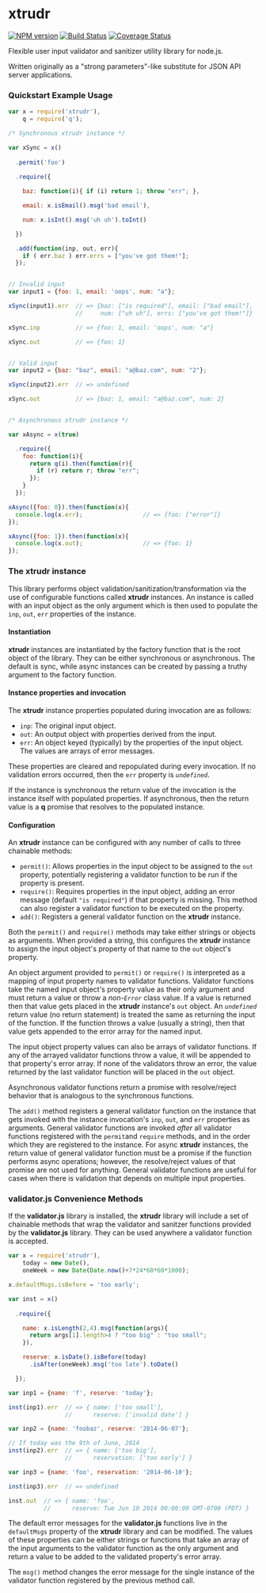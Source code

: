 # xtrudr

[![NPM version][npm-img]][npm-url]
[![Build Status][travis-img]][travis-url]
[![Coverage Status][coveralls-img]][coveralls-url]

Flexible user input validator and sanitizer utility library for
node.js.

Written originally as a "strong parameters"-like substitute for JSON
API server applications.

### Quickstart Example Usage

```javascript
var x = require('xtrudr'),
    q = require('q');

/* Synchronous xtrudr instance */

var xSync = x()
  
  .permit('foo')
  
  .require({

    baz: function(i){ if (i) return 1; throw "err"; },

    email: x.isEmail().msg('bad email'),

    num: x.isInt().msg('uh uh').toInt()

  })

  .add(function(inp, out, err){
    if ( err.baz ) err.errs = ["you've got them!"];
  });


// Invalid input
var input1 = {foo: 1, email: 'oops', num: "a"};

xSync(input1).err  // => {baz: ["is required"], email: ["bad email"],
                   //     num: ["uh uh"], errs: ["you've got them!"]}

xSync.inp          // => {foo: 1, email: 'oops', num: "a"}

xSync.out          // => {foo: 1}


// Valid input
var input2 = {baz: "baz", email: "a@baz.com", num: "2"};

xSync(input2).err  // => undefined

xSync.out          // => {baz: 1, email: "a@baz.com", num: 2}


/* Asynchronous xtrudr instance */

var xAsync = x(true)

  .require({
    foo: function(i){
      return q(i).then(function(r){ 
        if (r) return r; throw "err";
      });
    }
  });

xAsync({foo: 0}).then(function(x){
  console.log(x.err);                 // => {foo: ["error"]}
});    

xAsync({foo: 1}).then(function(x){
  console.log(x.out);                 // => {foo: 1}
});
```

### The xtrudr instance

This library performs object validation/sanitization/transformation
via the use of configurable functions called **xtrudr** instances.
An instance is called with an input object as the only argument which
is then used to populate the `inp`, `out`, `err` properties of the 
instance.

#### Instantiation

**xtrudr** instances are instantiated by the factory function that is 
the root object of the library.  They can be either synchronous or 
asynchronous.  The default is sync, while async instances can be 
created by passing a truthy argument to the factory function.

#### Instance properties and invocation
 
The **xtrudr** instance properties populated during invocation are as
follows:

* `inp`: The original input object.
* `out`: An output object with properties derived from the input.
* `err`: An object keyed (typically) by the properties of the input 
  object.  The values are arrays of error messages.

These properties are cleared and repopulated during every invocation.
If no validation errors occurred, then the `err` property is 
*`undefined`*.

If the instance is synchronous the return value of the invocation is
the instance itself with populated properties.  If asynchronous, then
the return value is a **q** promise that resolves to the populated
instance.

#### Configuration

An **xtrudr** instance can be configured with any number of calls to
three chainable methods: 

* `permit()`: Allows properties in the input object to be assigned to
  the `out` property, potentially registering a validator function to
  be run if the property is present.
* `require()`: Requires properties in the input object, adding an 
  error message (default `"is required"`) if that property is missing.
  This method can also register a validator function to be executed on
  the property.
* `add()`: Registers a general validator function on the **xtrudr**
  instance.

Both the `permit()` and `require()` methods may take either strings or
objects as arguments.  When provided a string, this configures the 
**xtrudr** instance to assign the input object's property of that name
to the `out` object's property.

An object argument provided to `permit()` or `require()` is 
interpreted as a mapping of input property names to validator 
functions.  Validator functions take the named input object's property
value as their only argument and must return a value or throw a 
*non-`Error`* class value.  If a value is returned then that value
gets placed in the **xtrudr** instance's `out` object.  An 
*`undefined`* return value (no return statement) is treated the same
as returning the input of the function.  If the function throws a 
value (usually a string), then that value gets appended to the error
array for the named input.

The input object property values can also be arrays of validator
functions.  If any of the arrayed validator functions throw a value,
it will be appended to that property's error array.  If none of the
validators throw an error, the value returned by the last validator
function will be placed in the `out` object.

Asynchronous validator functions return a promise with resolve/reject
behavior that is analogous to the synchronous functions.

The `add()` method registers a general validator function on the
instance that gets invoked with the instance invocation's `inp`, 
`out`, and `err` properties as arguments.  General validator functions
are invoked *after* all validator functions registered with the 
`permit`and `require` methods, and in the order which they are 
registered to the instance.  For async **xtrudr** instances, the
return value of general validator function must be a promise if the
function performs async operations; however, the resolve/reject values
of that promise are not used for anything.  General validator
functions are useful for cases when there is validation that depends
on multiple input properties.

### validator.js Convenience Methods

If the **validator.js** library is installed, the **xtrudr** library
will include a set of chainable methods that wrap the validator and
sanitzer functions provided by the **validator.js** library.  They can
be used anywhere a validator function is accepted.

```javascript
var x = require('xtrudr'),
    today = new Date(),
    oneWeek = new Date(Date.now()+7*24*60*60*1000);

x.defaultMsgs.isBefore = 'too early';

var inst = x()
  
  .require({

    name: x.isLength(2,4).msg(function(args){
      return args[1].length>4 ? "too big" : "too small";
    }),

    reserve: x.isDate().isBefore(today)
      .isAfter(oneWeek).msg('too late').toDate()

  });

var inp1 = {name: 'f', reserve: 'today'};

inst(inp1).err  // => { name: ['too small'], 
                //      reserve: ['invalid date'] }

var inp2 = {name: 'foobaz', reserve: '2014-06-07'};

// If today was the 9th of June, 2014
inst(inp2).err  // => { name: ['too big'],
                //      reservation: ['too early'] }

var inp3 = {name: 'foo', reservation: '2014-06-10'};

inst(inp3).err  // => undefined

inst.out  // => { name: 'foo', 
          //      reserve: Tue Jun 10 2014 00:00:00 GMT-0700 (PDT) }
```

The default error messages for the **validator.js** functions live in
the `defaultMsgs` property of the **xtrudr** library and can be 
modified.  The values of these properties can be either strings or
functions that take an array of the input arguments to the validator
function as the only argument and return a value to be added to the
validated property's error array.

The `msg()` method changes the error message for the single instance
of the validator function registered by the previous method call.

[npm-url]: https://npmjs.org/package/xtrudr
[npm-img]: http://img.shields.io/npm/v/xtrudr
[travis-url]: https://travis-ci.org/mhess/xtrudr
[travis-img]: http://img.shields.io/travis/mhess/xtrudr.svg
[coveralls-url]: https://coveralls.io/r/mhess/xtrudr
[coveralls-img]: https://img.shields.io/coveralls/mhess/xtrudr.svg
